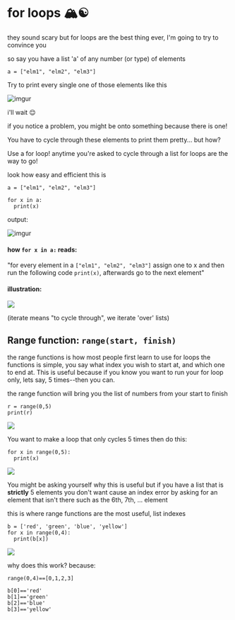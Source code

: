 # for loops 🏔☯️


they sound scary but for loops are the best thing ever, I'm going to try to convince you

so say you have a list 'a' of any number (or type) of elements

`a = ["elm1", "elm2", "elm3"]`

Try to print every single one of those elements like this

![imgur](https://imgur.com/P21TLAT.jpg)

i'll wait 😌

if you notice a problem, you might be onto something because there is one!

You have to cycle through these elements to print them pretty... but how?

Use a for loop! anytime you're asked to cycle through a list for loops are the way to go!

look how easy and efficient this is

```
a = ["elm1", "elm2", "elm3"]

for x in a:
  print(x)
```

output: 

![imgur](https://imgur.com/P21TLAT.jpg)

#### how `for x in a:` reads:	
"for every element in a `["elm1", "elm2", "elm3"]`
assign one to x and then run the following code `print(x)`, afterwards go to the next element"	


#### illustration:
![](https://i.imgur.com/91NoaP0.jpg)

(iterate means "to cycle through", we iterate 'over' lists)

## Range function: `range(start, finish)`

the range functions is how most people first learn to use for loops
the functions is simple, you say what index you wish to start at, and which one to end at.
This is useful because if you know you want to run your for loop only, lets say, 5 times--then you can.

the range function will bring you the list of numbers from your start to finish

```
r = range(0,5)
print(r)
```
![](https://imgur.com/84xHYVf.jpg)

You want to make a loop that only cycles 5 times then do this:

```
for x in range(0,5):
  print(x)
```

![](https://imgur.com/3xHLLxY.jpg)

You might be asking yourself why this is useful but if you have a list that is **strictly** 5 elements you don't want
cause an index error by asking for an element that isn't there such as the 6th, 7th, ... element

this is where range functions are the most useful, list indexes

```
b = ['red', 'green', 'blue', 'yellow']
for x in range(0,4):
  print(b[x])
```
![](https://imgur.com/X1pvjyc.jpg)

why does this work? because:
```
range(0,4)==[0,1,2,3]

b[0]=='red'
b[1]=='green'
b[2]=='blue'
b[3]=='yellow'
```
